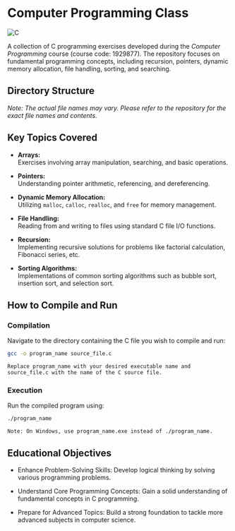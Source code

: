 # Computer Programming Class

![C](https://img.shields.io/badge/Built_with-C-blue)

A collection of C programming exercises developed during the *Computer Programming* course (course code: 1929877). The repository focuses on fundamental programming concepts, including recursion, pointers, dynamic memory allocation, file handling, sorting, and searching.

## Directory Structure

*Note: The actual file names may vary. Please refer to the repository for the exact file names and contents.*

## Key Topics Covered

- **Arrays:**  
  Exercises involving array manipulation, searching, and basic operations.

- **Pointers:**  
  Understanding pointer arithmetic, referencing, and dereferencing.

- **Dynamic Memory Allocation:**  
  Utilizing `malloc`, `calloc`, `realloc`, and `free` for memory management.

- **File Handling:**  
  Reading from and writing to files using standard C file I/O functions.

- **Recursion:**  
  Implementing recursive solutions for problems like factorial calculation, Fibonacci series, etc.

- **Sorting Algorithms:**  
  Implementations of common sorting algorithms such as bubble sort, insertion sort, and selection sort.

## How to Compile and Run

### Compilation

Navigate to the directory containing the C file you wish to compile and run:

```bash
gcc -o program_name source_file.c
```

```Replace program_name with your desired executable name and source_file.c with the name of the C source file.```

### Execution

Run the compiled program using:

```bash
./program_name
```

```Note: On Windows, use program_name.exe instead of ./program_name.```

## Educational Objectives

- Enhance Problem-Solving Skills:
Develop logical thinking by solving various programming problems.

- Understand Core Programming Concepts:
Gain a solid understanding of fundamental concepts in C programming.

- Prepare for Advanced Topics:
Build a strong foundation to tackle more advanced subjects in computer science.


